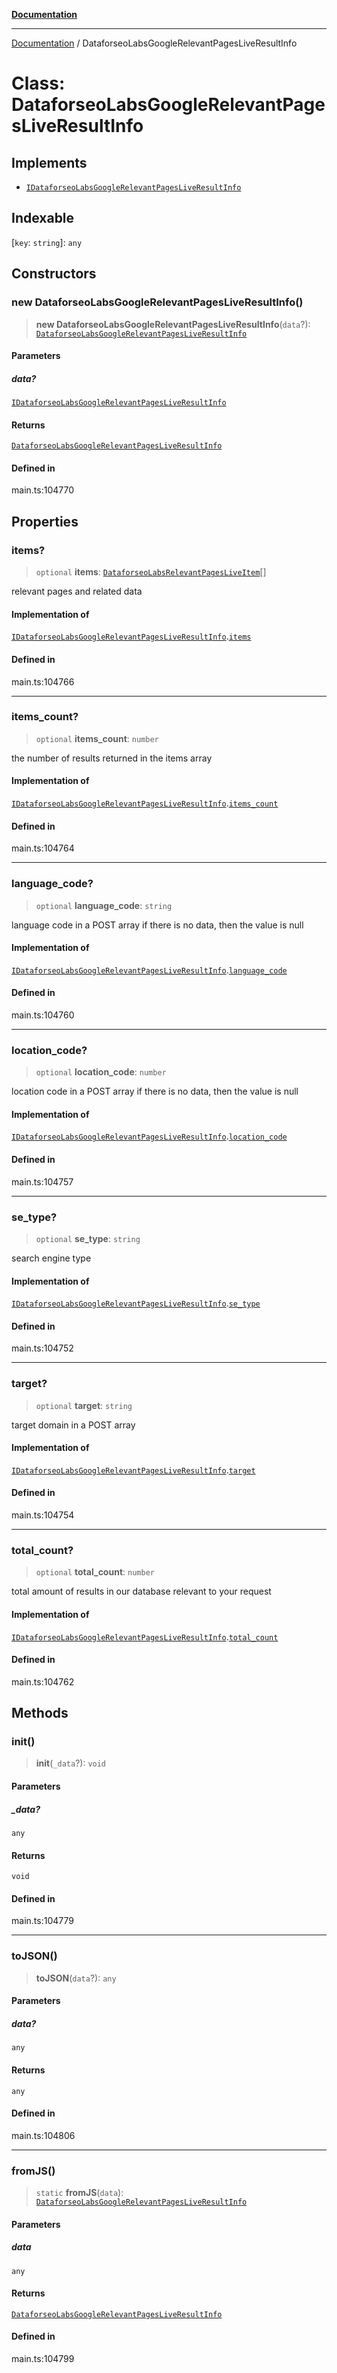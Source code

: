 [**Documentation**](../README.md)

***

[Documentation](../README.md) / DataforseoLabsGoogleRelevantPagesLiveResultInfo

# Class: DataforseoLabsGoogleRelevantPagesLiveResultInfo

## Implements

- [`IDataforseoLabsGoogleRelevantPagesLiveResultInfo`](../interfaces/IDataforseoLabsGoogleRelevantPagesLiveResultInfo.md)

## Indexable

 \[`key`: `string`\]: `any`

## Constructors

### new DataforseoLabsGoogleRelevantPagesLiveResultInfo()

> **new DataforseoLabsGoogleRelevantPagesLiveResultInfo**(`data`?): [`DataforseoLabsGoogleRelevantPagesLiveResultInfo`](DataforseoLabsGoogleRelevantPagesLiveResultInfo.md)

#### Parameters

##### data?

[`IDataforseoLabsGoogleRelevantPagesLiveResultInfo`](../interfaces/IDataforseoLabsGoogleRelevantPagesLiveResultInfo.md)

#### Returns

[`DataforseoLabsGoogleRelevantPagesLiveResultInfo`](DataforseoLabsGoogleRelevantPagesLiveResultInfo.md)

#### Defined in

main.ts:104770

## Properties

### items?

> `optional` **items**: [`DataforseoLabsRelevantPagesLiveItem`](DataforseoLabsRelevantPagesLiveItem.md)[]

relevant pages and related data

#### Implementation of

[`IDataforseoLabsGoogleRelevantPagesLiveResultInfo`](../interfaces/IDataforseoLabsGoogleRelevantPagesLiveResultInfo.md).[`items`](../interfaces/IDataforseoLabsGoogleRelevantPagesLiveResultInfo.md#items)

#### Defined in

main.ts:104766

***

### items\_count?

> `optional` **items\_count**: `number`

the number of results returned in the items array

#### Implementation of

[`IDataforseoLabsGoogleRelevantPagesLiveResultInfo`](../interfaces/IDataforseoLabsGoogleRelevantPagesLiveResultInfo.md).[`items_count`](../interfaces/IDataforseoLabsGoogleRelevantPagesLiveResultInfo.md#items_count)

#### Defined in

main.ts:104764

***

### language\_code?

> `optional` **language\_code**: `string`

language code in a POST array
if there is no data, then the value is null

#### Implementation of

[`IDataforseoLabsGoogleRelevantPagesLiveResultInfo`](../interfaces/IDataforseoLabsGoogleRelevantPagesLiveResultInfo.md).[`language_code`](../interfaces/IDataforseoLabsGoogleRelevantPagesLiveResultInfo.md#language_code)

#### Defined in

main.ts:104760

***

### location\_code?

> `optional` **location\_code**: `number`

location code in a POST array
if there is no data, then the value is null

#### Implementation of

[`IDataforseoLabsGoogleRelevantPagesLiveResultInfo`](../interfaces/IDataforseoLabsGoogleRelevantPagesLiveResultInfo.md).[`location_code`](../interfaces/IDataforseoLabsGoogleRelevantPagesLiveResultInfo.md#location_code)

#### Defined in

main.ts:104757

***

### se\_type?

> `optional` **se\_type**: `string`

search engine type

#### Implementation of

[`IDataforseoLabsGoogleRelevantPagesLiveResultInfo`](../interfaces/IDataforseoLabsGoogleRelevantPagesLiveResultInfo.md).[`se_type`](../interfaces/IDataforseoLabsGoogleRelevantPagesLiveResultInfo.md#se_type)

#### Defined in

main.ts:104752

***

### target?

> `optional` **target**: `string`

target domain in a POST array

#### Implementation of

[`IDataforseoLabsGoogleRelevantPagesLiveResultInfo`](../interfaces/IDataforseoLabsGoogleRelevantPagesLiveResultInfo.md).[`target`](../interfaces/IDataforseoLabsGoogleRelevantPagesLiveResultInfo.md#target)

#### Defined in

main.ts:104754

***

### total\_count?

> `optional` **total\_count**: `number`

total amount of results in our database relevant to your request

#### Implementation of

[`IDataforseoLabsGoogleRelevantPagesLiveResultInfo`](../interfaces/IDataforseoLabsGoogleRelevantPagesLiveResultInfo.md).[`total_count`](../interfaces/IDataforseoLabsGoogleRelevantPagesLiveResultInfo.md#total_count)

#### Defined in

main.ts:104762

## Methods

### init()

> **init**(`_data`?): `void`

#### Parameters

##### \_data?

`any`

#### Returns

`void`

#### Defined in

main.ts:104779

***

### toJSON()

> **toJSON**(`data`?): `any`

#### Parameters

##### data?

`any`

#### Returns

`any`

#### Defined in

main.ts:104806

***

### fromJS()

> `static` **fromJS**(`data`): [`DataforseoLabsGoogleRelevantPagesLiveResultInfo`](DataforseoLabsGoogleRelevantPagesLiveResultInfo.md)

#### Parameters

##### data

`any`

#### Returns

[`DataforseoLabsGoogleRelevantPagesLiveResultInfo`](DataforseoLabsGoogleRelevantPagesLiveResultInfo.md)

#### Defined in

main.ts:104799
